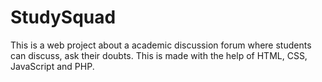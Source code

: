 # StudySquad
This is a web project about a academic discussion forum where students can discuss, ask their doubts.
This is made with the help of HTML, CSS, JavaScript and PHP.
